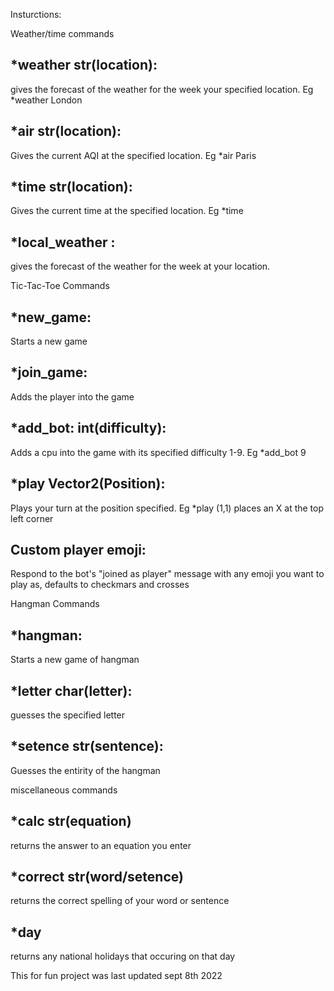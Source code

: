 Insturctions:


Weather/time commands

*weather str(location):
- 
gives the forecast of the weather for the week your specified location. Eg *weather London

*air str(location):
- 
Gives the current AQI at the specified location. Eg *air Paris

*time str(location):
- 
Gives the current time at the specified location. Eg *time 

*local_weather :
- 
gives the forecast of the weather for the week at your location.



Tic-Tac-Toe Commands

*new_game:
- 
Starts a new game

*join_game:
-
Adds the player into the game

*add_bot: int(difficulty):
- 
Adds a cpu into the game with its specified difficulty 1-9. Eg *add_bot 9

*play Vector2(Position):
- 
Plays your turn at the position specified. Eg *play (1,1) places an X at the top left corner

Custom player emoji:
- 
Respond to the bot's "joined as player" message with any emoji you want to play as, defaults to checkmars and crosses

Hangman Commands

*hangman:
- 
Starts a new game of hangman

*letter char(letter):
-
guesses the specified letter 

*setence str(sentence):
- 
Guesses the entirity of the hangman

miscellaneous commands

*calc str(equation)
-
returns the answer to an equation you enter 

*correct str(word/setence)
-
returns the correct spelling of your word or sentence

*day
- 
returns any national holidays that occuring on that day


This for fun project was last updated sept 8th 2022
